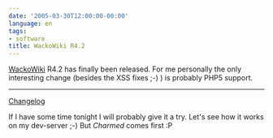 ```yaml
---
date: '2005-03-30T12:00:00-00:00'
language: en
tags:
- software
title: WackoWiki R4.2
---
```



<a href="http://wackowiki.org/">WackoWiki</a> R4.2 has finally been released. For me personally the only interesting change (besides the XSS fixes ;-) ) is probably PHP5 support. 

-------------------------------



<a href="https://wackowiki.org/doc/Dev/ChangeLog/VersionHistory">Changelog</a>



If I have some time tonight I will probably give it a try. Let's see how it works on my dev-server ;-) But <cite>Charmed</cite> comes first :P
